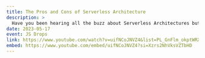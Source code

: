 ```yaml
---
title: The Pros and Cons of Serverless Architecture
description: >
  Have you been hearing all the buzz about Serverless Architectures but don't know if it's right or wrong for you? Do you need help understanding why someone would consider this approach? In this JS Drop, Dustin Goodman shares the pros and cons of Serverless Architectures and his thoughts on whether you should use it or not.
date: 2023-05-17
event: JS Drops
link: https://www.youtube.com/watch?v=uifNCoJNVZ4&list=PL_GnFlm_okptWRXF6cu9FxRva--XoxB5g&index=8
embed: https://www.youtube.com/embed/uifNCoJNVZ4?si=Xzrs2NhVksVZTbHD
---
```

